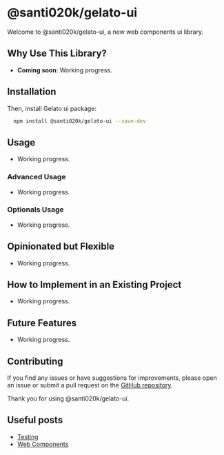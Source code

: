# @santi020k/gelato-ui

Welcome to @santi020k/gelato-ui, a new web components ui library.

## Why Use This Library?

- **Coming soon**: Working progress.

## Installation

Then, install Gelato ui package:

```bash
  npm install @santi020k/gelato-ui --save-dev
```

## Usage

- Working progress.

### Advanced Usage

- Working progress.

### Optionals Usage

- Working progress.

## Opinionated but Flexible

- Working progress.

## How to Implement in an Existing Project

- Working progress.

## Future Features

- Working progress.

## Contributing

If you find any issues or have suggestions for improvements, please open an issue or submit a pull request on the [GitHub repository](https://github.com/santi020k/gelato-ui).

Thank you for using @santi020k/gelato-ui.

## Useful posts

- [Testing](https://medium.com/@pietmichal/how-to-test-a-web-component-b5d64d5e8bb0)
- [Web Components](https://medium.com/@gustavo.uach/custom-web-components-from-scratch-6cc937a35421)
